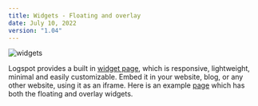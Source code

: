 ```yaml
---
title: Widgets - Floating and overlay
date: July 10, 2022
version: "1.04"
---
```


![widgets](/widgets.png)

Logspot provides a built in [widget page](/widget), which is responsive, lightweight, minimal and easily customizable. Embed it in your website, blog, or any other website, using it as an iframe. Here is an example [page](/test) which has both the floating and overlay widgets.
